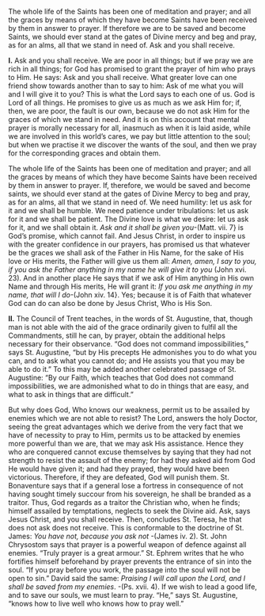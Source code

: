 
The whole life of the Saints has been one of meditation and prayer; and all the graces by means of which they have become Saints have been received by them in answer to prayer. If therefore we are to be saved and become Saints, we should ever stand at the gates of Divine mercy and beg and pray, as for an alms, all that we stand in need of. Ask and you shall receive.

**I\.** Ask and you shall receive. We are poor in all things; but if we pray we are rich in all things; for God has promised to grant the prayer of him who prays to Him. He says: Ask and you shall receive. What greater love can one friend show towards another than to say to him: Ask of me what you will and I will give it to you? This is what the Lord says to each one of us. God is Lord of all things. He promises to give us as much as we ask Him for; if, then, we are poor, the fault is our own, because we do not ask Him for the graces of which we stand in need. And it is on this account that mental prayer is morally necessary for all, inasmuch as when it is laid aside, while we are involved in this world’s cares, we pay but little attention to the soul; but when we practise it we discover the wants of the soul, and then we pray for the corresponding graces and obtain them.

The whole life of the Saints has been one of meditation and prayer; and all the graces by means of which they have become Saints have been received by them in answer to prayer. If, therefore, we would be saved and become saints, we should ever stand at the gates of Divine Mercy to beg and pray, as for an alms, all that we stand in need of. We need humility: let us ask for it and we shall be humble. We need patience under tribulations: let us ask for it and we shall be patient. The Divine love is what we desire: let us ask for it, and we shall obtain it. _Ask and it shall be given you_-(Matt. vii. 7} is God’s promise, which cannot fail. And Jesus Christ, in order to inspire us with the greater confidence in our prayers, has promised us that whatever be the graces we shall ask of the Father in His Name, for the sake of His love or His merits, the Father will give us them all: _Amen, amen, I say to you, if you ask the Father anything in my name he will give it to you_ (John xvi. 23). And in another place He says that if we ask of Him anything in His own Name and through His merits, He will grant it: _If you ask me anything in my name, that will I do_-(John xiv. 14}. Yes; because it is of Faith that whatever God can do can also be done by Jesus Christ, Who is His Son.

**II\.** The Council of Trent teaches, in the words of St. Augustine, that, though man is not able with the aid of the grace ordinarily given to fulfil all the Commandments, still he can, by prayer, obtain the additional helps necessary for their observance. “God does not command impossibilities,” says St. Augustine, “but by His precepts He admonishes you to do what you can, and to ask what you cannot do; and He assists you that you may be able to do it.” To this may be added another celebrated passage of St. Augustine: “By our Faith, which teaches that God does not command impossibilities, we are admonished what to do in things that are easy, and what to ask in things that are difficult.”

But why does God, Who knows our weakness, permit us to be assailed by enemies which we are not able to resist? The Lord, answers the holy Doctor, seeing the great advantages which we derive from the very fact that we have of necessity to pray to Him, permits us to be attacked by enemies more powerful than we are, that we may ask His assistance. Hence they who are conquered cannot excuse themselves by saying that they had not strength to resist the assault of the enemy; for had they asked aid from God He would have given it; and had they prayed, they would have been victorious. Therefore, if they are defeated, God will punish them. St. Bonaventure says that if a general lose a fortress in consequence of not having sought timely succour from his sovereign, he shall be branded as a traitor. Thus, God regards as a traitor the Christian who, when he finds; himself assailed by temptations, neglects to seek the Divine aid. Ask, says Jesus Christ, and you shall receive. Then, concludes St. Teresa, he that does not ask does not receive. This is conformable to the doctrine of St. James: _You have not, because you ask not_ -(James iv. 2). St. John Chrysostom says that prayer is a powerful weapon of defence against all enemies. “Truly prayer is a great armour.” St. Ephrem writes that he who fortifies himself beforehand by prayer prevents the entrance of sin into the soul. “If you pray before you work, the passage into the soul will not be open to sin.” David said the same: _Praising I will call upon the Lord, and I shall be saved from my enemies_. -(Ps. xvii. 4). If we wish to lead a good life, and to save our souls, we must learn to pray. “He,” says St. Augustine, “knows how to live well who knows how to pray well.”

